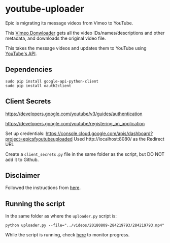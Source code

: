 # youtube-uploader

Epic is migrating its message videos from Vimeo to YouTube.

This [Vimeo Donwloader](https://github.com/epicsf/vimeo-downloader/)
gets all the video IDs/names/descriptions and other metadata,
and downloads the original video file.

This takes the message videos and updates them to YouTube using
[YouTube's API](https://developers.google.com/youtube/v3/guides/uploading_a_video).

## Dependencies

```
sudo pip install google-api-python-client
sudo pip install oauth2client
```

## Client Secrets

https://developers.google.com/youtube/v3/guides/authentication

https://developers.google.com/youtube/registering_an_application

Set up credentials: https://console.cloud.google.com/apis/dashboard?project=epicsfyoutubeuploaded
Used http://localhost:8080/ as the Redirect URL

Create a `client_secrets.py` file in the same folder as the script, but DO NOT add it to Github.

## Disclaimer

Followed the instructions from [here](https://developers.google.com/youtube/v3/guides/uploading_a_video).

## Running the script

In the same folder as where the `uploader.py` script is:
```
python uploader.py --file="../videos/20180809-284219793/284219793.mp4"
```

While the script is running, check [here](https://www.youtube.com/my_videos) to monitor progress.
